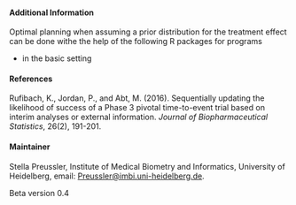 #### Additional Information
Optimal planning when assuming a prior distribution for the treatment effect can be done withe the help of the following R packages for programs 
* in the basic setting

#### References

Rufibach, K., Jordan, P., and Abt, M. (2016). Sequentially updating the likelihood of success of a Phase 3 pivotal time-to-event trial based on interim analyses or external information. <i>Journal of Biopharmaceutical Statistics</i>, 26(2), 191-201.

#### Maintainer

Stella Preussler, Institute of Medical Biometry and Informatics, University of Heidelberg, email: Preussler@imbi.uni-heidelberg.de.

Beta version 0.4

